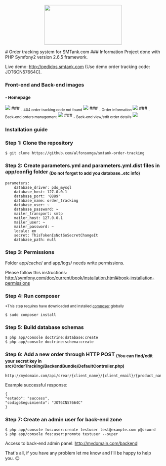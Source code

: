 <p align="center"><img width="250" height="128" src="http://i.imgur.com/AtFS9Ie.png"/></p>
# Order tracking system for SMTank.com
### Information
Project done with PHP Symfony2 version 2.6.5 framework.


Live demo: http://pedidos.smtank.com (Use demo order tracking code: JOT6CN57664C).
### Front-end and Back-end images
### <sub>- Homepage</sub>
<img src="http://i.imgur.com/iyUsbiI.png">
### <sub>- 404 order tracking code not found</sub>
<img src="http://i.imgur.com/382o0Lu.png">
### <sub>- Order information</sub>
<img src="http://i.imgur.com/y7SXdEV.png">
### <sub>- Back-end orders management</sub>
<img src="http://i.imgur.com/u89JUL9.png">
### <sub>- Back-end view/edit order details</sub>
<img src="http://i.imgur.com/lDS5Ntk.png">




### Installation guide

### Step 1: Clone the repository
```
$ git clone https://github.com/alfonsomga/smtank-order-tracking
```
### Step 2: Create parameters.yml and parameters.yml.dist files in app/config folder <sub>(Do not forget to add you database..etc info)</sub>
```
parameters:
    database_driver: pdo_mysql
    database_host: 127.0.0.1
    database_port: '8889'
    database_name: order_tracking
    database_user: ~
    database_password: ~
    mailer_transport: smtp
    mailer_host: 127.0.0.1
    mailer_user: ~
    mailer_password: ~
    locale: en
    secret: ThisTokenIsNotSoSecretChangeIt
    database_path: null
```
### Step 3: Permissions
Folder app/cache/ and app/logs/ needs write permissions.

Please follow this instructions: http://symfony.com/doc/current/book/installation.html#book-installation-permissions
### Step 4: Run composer
<sub>*This step requires have downloaded and installed [composer](https://getcomposer.org/download/) globally</sub>
```
$ sudo composer install
```
### Step 5: Build database schemas
```
$ php app/console doctrine:database:create
$ php app/console doctrine:schema:create
```
### Step 6: Add a new order through HTTP POST <sub>(You can find/edit your secret key in src/OrderTracking/BackendBundle/DefaultController.php)</sub>
```
http://mydomain.com/api/crear/{client_name}/{client_email}/{product_name}/{product_price}/{secretkey}
```
Example successful response:
```
{
"estado": "success",
"codigoSeguimiento": "JOT6CN57664C"
}
```
### Step 7: Create an admin user for back-end zone
```
$ php app/console fos:user:create testuser test@example.com p@ssword
$ php app/console fos:user:promote testuser --super
```

Access to back-end admin panel: http://mydomain.com/backend

That's all, if you have any problem let me know and I'll be happy to help you. 😉
